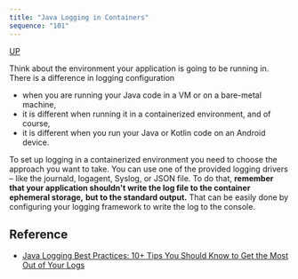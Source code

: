 ```yaml
---
title: "Java Logging in Containers"
sequence: "101"
---
```


[UP](/java-logging.html)


Think about the environment your application is going to be running in.
There is a difference in logging configuration

- when you are running your Java code in a VM or on a bare-metal machine,
- it is different when running it in a containerized environment, and of course,
- it is different when you run your Java or Kotlin code on an Android device.

To set up logging in a containerized environment you need to choose the approach you want to take.
You can use one of the provided logging drivers – like the journald, logagent, Syslog, or JSON file.
To do that, **remember that your application shouldn't write the log file to the container ephemeral storage,**
**but to the standard output.**
That can be easily done by configuring your logging framework to write the log to the console.


## Reference

- [Java Logging Best Practices: 10+ Tips You Should Know to Get the Most Out of Your Logs](https://sematext.com/blog/java-logging-best-practices/)
